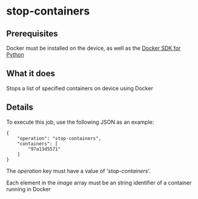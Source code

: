 # stop-containers

## Prerequisites

Docker must be installed on the device, as well as the [Docker SDK for Python](https://pypi.org/project/docker/)

## What it does

Stops a list of specified containers on device using Docker

## Details

To execute this job, use the following JSON as an example:
```
{
    "operation": "stop-containers",
    "containers": [
        "97a13d5571"
    ]
}
```

The *operation* key must have a value of '*stop-containers*'.

Each element in the *image* array must be an string identifier of a container running in Docker
